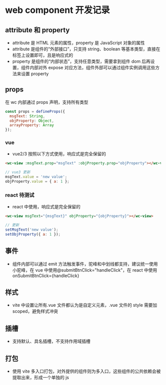 # web component 开发记录

## attribute 和 property

- attribute 是 HTML 元素的属性，property 是 JavaScript 对象的属性
- attribute 是组件的“外部接口”，只支持 string、boolean 等基本类型，直接在标签上设置即可，且是响应式的
- property 是组件的“内部状态”，支持任意类型，需要拿到组件 dom 后再设置，组件内部对外 expose 对应方法，组件外部可以通过组件实例调用这些方法来设置 property

## props

在 wc 内部通过 props 声明，支持所有类型

```js
const props = defineProps({
  msgText: String,
  objProperty: Object,
  arrayProperty: Array
});
```

### vue

- vue2/3 按照以下方式使用，响应式是完全保留的

```html
<wc-view :msgText.prop="msgText" :objProperty.prop="objProperty"></wc-view>
```

```js
// vue3 更新
msgText.value = 'new value';
objProperty.value = { a: 1 };
```

### react 待测试

- react 中使用，响应式是完全保留的

```html
<wc-view msgText="{msgText}" objProperty="{objProperty}"></wc-view>
```

```js
// 更新
setMsgText('new value');
setObjProperty({ a: 1 });
```

## 事件

- 组件内部可以通过 emit 方法触发事件，驼峰和中划线都支持，建议统一使用小驼峰，在 vue 中使用@submitBtnClick="handleClick"，在 react 中使用 onSubmitBtnClick={handleClick}

## 样式

- vite 中设置让所有.vue 文件都认为是自定义元素，.vue 文件的 style 需要加 scoped，避免样式冲突

## 插槽

- 支持默认、具名插槽，不支持作用域插槽

## 打包

- 使用 vite 多入口打包，对外提供的组件则为多入口，这些组件的公共依赖会被提取出来，形成一个单独的 js
